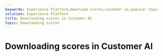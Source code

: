 ```yaml
---
keywords: Experience Platform;download scores;customer ai;popular topics
solution: Experience Platform
title: Downloading scores in Customer AI
topic: Downloading scores
---
```


# Downloading scores in Customer AI